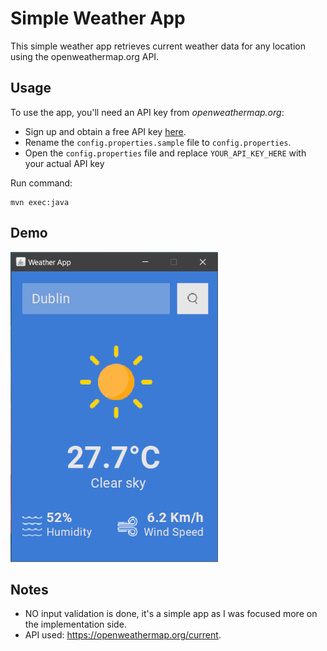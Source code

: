 # Simple Weather App

This simple weather app retrieves current weather data for any location using the openweathermap.org API.

## Usage
To use the app, you'll need an API key from *openweathermap.org*:
- Sign up and obtain a free API key [here](https://openweathermap.org/current).
- Rename the `config.properties.sample` file to `config.properties`.
- Open the `config.properties` file and replace `YOUR_API_KEY_HERE` with your actual API key

Run command:
```
mvn exec:java
```
## Demo

![Screenshot](./screenshots/screenshot.png)

## Notes
- NO input validation is done, it's a simple app as I was focused more on the implementation side.
- API used: https://openweathermap.org/current.
